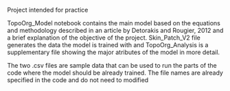 Project intended for practice

TopoOrg_Model notebook contains the main model based on the equations and methodology described in an article by Detorakis and Rougier, 2012 and a brief explanation of the objective of the project. Skin_Patch_V2 file generates the data the model is trained with and TopoOrg_Analysis is a supplementary file showing the major atributes of the model in more detail.

The two .csv files are sample data that can be used to run the parts of the code where the model should be already trained. The file names are already specified in the code and do not need to modified
